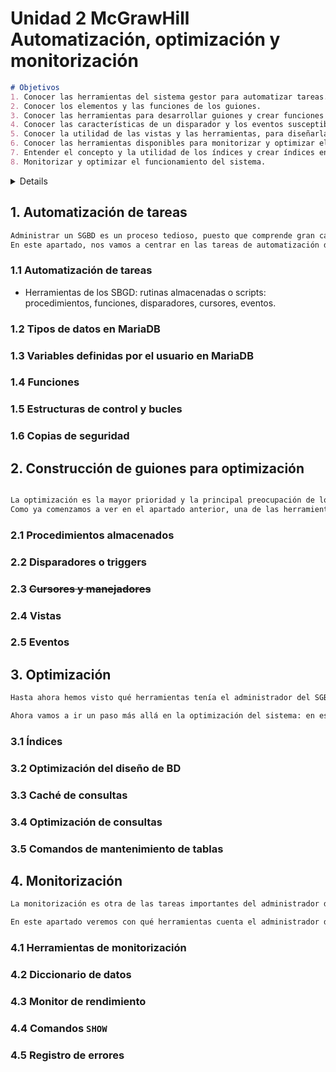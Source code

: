 # Unidad 2 McGrawHill <br> Automatización, optimización y monitorización

```md
# Objetivos
1. Conocer las herramientas del sistema gestor para automatizar tareas.
2. Conocer los elementos y las funciones de los guiones.
3. Conocer las herramientas para desarrollar guiones y crear funciones y procedimientos.
4. Conocer las características de un disparador y los eventos susceptibles de activarlo, para poder crearlos y activarlos.
5. Conocer la utilidad de las vistas y las herramientas, para diseñarlas y crearlas.
6. Conocer las herramientas disponibles para monitorizar y optimizar el sistema gestor de bases de datos.
7. Entender el concepto y la utilidad de los índices y crear índices en tablas y vistas.
8. Monitorizar y optimizar el funcionamiento del sistema.
```

<details>


- [Unidad 2 McGrawHill  Automatización, optimización y monitorización](#unidad-2-mcgrawhill--automatización-optimización-y-monitorización)
  - [1. Automatización de tareas](#1-automatización-de-tareas)
    - [1.1 Automatización de tareas](#11-automatización-de-tareas)
    - [1.2 Tipos de datos en MariaDB](#12-tipos-de-datos-en-mariadb)
    - [1.3 Variables definidas por el usuario en MariaDB](#13-variables-definidas-por-el-usuario-en-mariadb)
    - [1.4 Funciones](#14-funciones)
    - [1.5 Estructuras de control y bucles](#15-estructuras-de-control-y-bucles)
    - [1.6 Copias de seguridad](#16-copias-de-seguridad)
  - [2. Construcción de guiones para optimización](#2-construcción-de-guiones-para-optimización)
    - [2.1 Procedimientos almacenados](#21-procedimientos-almacenados)
    - [2.2 Disparadores o triggers](#22-disparadores-o-triggers)
    - [2.3 ~~Cursores y manejadores~~](#23-cursores-y-manejadores)
    - [2.4 Vistas](#24-vistas)
    - [2.5 Eventos](#25-eventos)
  - [3. Optimización](#3-optimización)
    - [3.1 Índices](#31-índices)
    - [3.2 Optimización del diseño de BD](#32-optimización-del-diseño-de-bd)
    - [3.3 Caché de consultas](#33-caché-de-consultas)
    - [3.4 Optimización de consultas](#34-optimización-de-consultas)
    - [3.5 Comandos de mantenimiento de tablas](#35-comandos-de-mantenimiento-de-tablas)
  - [4. Monitorización](#4-monitorización)
    - [4.1 Herramientas de monitorización](#41-herramientas-de-monitorización)
    - [4.2 Diccionario de datos](#42-diccionario-de-datos)
    - [4.3 Monitor de rendimiento](#43-monitor-de-rendimiento)
    - [4.4 Comandos `SHOW`](#44-comandos-show)
    - [4.5 Registro de errores](#45-registro-de-errores)

</details>



## 1. Automatización de tareas

```md
Administrar un SGBD es un proceso tedioso, puesto que comprende gran cantidad de tareas. Una vez que instalamos el SGBD, y lo ponemos a funcionar, es cuando realmente comienza el trabajo del administrador del SGBD. Por esto, para facilitar la labor del administrador del SGBD, todos los SGBD actuales incorporan herramientas para la automatización de tareas, creación de guiones para la administración del SGBD y herramientas de optimización y monitorización para mejorar y controlar el rendimiento del SGBD. Las herramientas para la automatización de tareas consisten en funciones, procedimientos almacenados, disparadores, cursores y eventos, que desarrollará el equipo de administradores del SGBD, de acuerdo con sus necesidades. Aunque todos los SGBD relacionales utilizan como lenguaje de manipulación de datos y lenguaje de definición de datos SQL, cada SGBD tiene su propia sintaxis y sus propios tipos de datos para desarrollar estos guiones o rutinas de administración. También es interesante recalcar que dichas sintaxis y tipos de datos no son muy diferentes de un SGBD a otro.
En este apartado, nos vamos a centrar en las tareas de automatización del SGBD.
```
<!-- tipos de dato; funciones; control y bucles; copias de seguridad -->

### 1.1 Automatización de tareas

- Herramientas de los SBGD: rutinas almacenadas o scripts: procedimientos, funciones, disparadores, cursores, eventos.

### 1.2 Tipos de datos en MariaDB
### 1.3 Variables definidas por el usuario en MariaDB
### 1.4 Funciones
### 1.5 Estructuras de control y bucles
### 1.6 Copias de seguridad

## 2. Construcción de guiones para optimización

```md

La optimización es la mayor prioridad y la principal preocupación de los administradores de sistemas gestores de bases de datos.
Como ya comenzamos a ver en el apartado anterior, una de las herramientas con las que cuenta el administrador del SGBD es la construcción de guiones o scripts. En este apartado vamos a entrar de lleno en todo lo referente a la construcción de scripts. Para ello aprenderemos a construir procedimientos almacenados, disparadores o triggers con la base de programación en MariaDB que vimos en el apartado anterior. Descubriremos qué son cursores, cómo crearlos y trabajar con ellos, y cuál es su potencia, en lo que se refiere a cómo nos pueden simplificar la tarea dentro de los procedimientos almacenados, funciones y disparadores. También analizaremos vistas y cómo crear eventos.
```

### 2.1 Procedimientos almacenados
### 2.2 Disparadores o triggers
### 2.3 ~~Cursores y manejadores~~
### 2.4 Vistas
### 2.5 Eventos

## 3. Optimización

```md
Hasta ahora hemos visto qué herramientas tenía el administrador del SGBD para poder optimizar sus tareas, y reducirlas para así gestionar el sistema más eficientemente, preservando su seguridad.

Ahora vamos a ir un paso más allá en la optimización del sistema: en este apartado veremos cómo podemos optimizar el SGBD para que sea más eficiente para los usuarios, reduciendo los tiempos de ejecución de las consultas, por ejemplo. Para ello aprenderemos a utilizar las herramientas que nos brinda el SGBD con tal fin: índices, optimización del diseño de las consultas y la caché de consultas y comandos de mantenimiento de tablas.
```

### 3.1 Índices
### 3.2 Optimización del diseño de BD
### 3.3 Caché de consultas
### 3.4 Optimización de consultas
### 3.5 Comandos de mantenimiento de tablas

## 4. Monitorización

```md
La monitorización es otra de las tareas importantes del administrador del SGBD, puesto que permite detectar problemas de rendimiento y anomalías de funcionamiento del SGBD. La monitorización debe hacerse frecuentemente, a intervalos, de forma periódica y de la manera más automatizada posible (para evitar más tareas al administrador). El hecho de ser realizada a intervalos y de forma periódica tiene el objeto de detectar cambios en los parámetros de rendimiento del servidor que se repiten periódicamente y poder ajustar el funcionamiento de este para adaptarse mejor a las necesidades en estas situaciones.

En este apartado veremos con qué herramientas cuenta el administrador de MariaDB para poder monitorizar el rendimiento del sistema. Describiremos esas herramientas, y veremos cómo utilizarlas para nuestro cometido. También realizaremos una pequeña reseña de otras herramientas de software propietario que existen para monitorizar el funcionamiento de nuestro servidor MariaDB. Y, por último, veremos el diccionario de datos y cómo podemos obtener información de él.
```

### 4.1 Herramientas de monitorización
### 4.2 Diccionario de datos
### 4.3 Monitor de rendimiento
### 4.4 Comandos `SHOW`
### 4.5 Registro de errores
